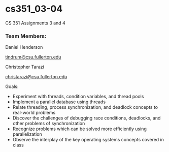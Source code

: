 # cs351_03-04
CS 351 Assignments 3 and 4

### Team Members:
Daniel Henderson

tindrum@csu.fullerton.edu

Christopher Tarazi

christarazi@csu.fullerton.edu

Goals: 
* Experiment with threads, condition variables, and thread pools
* Implement a parallel database using threads
* Relate threading, process synchronization, and deadlock concepts to real-world problems
* Discover the challenges of debugging race conditions, deadlocks, and other problems of synchronization
* Recognize problems which can be solved more efficiently using parallelization
* Observe the interplay of the key operating systems concepts covered in class

